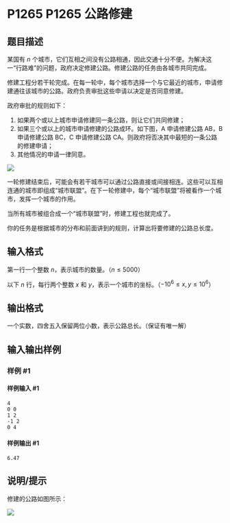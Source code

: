 # P1265 P1265 公路修建

## 题目描述

某国有 $n$ 个城市，它们互相之间没有公路相通，因此交通十分不便。为解决这一“行路难”的问题，政府决定修建公路。修建公路的任务由各城市共同完成。

修建工程分若干轮完成。在每一轮中，每个城市选择一个与它最近的城市，申请修建通往该城市的公路。政府负责审批这些申请以决定是否同意修建。

政府审批的规则如下：

1. 如果两个或以上城市申请修建同一条公路，则让它们共同修建；
2. 如果三个或以上的城市申请修建的公路成环。如下图，A 申请修建公路 AB，B 申请修建公路 BC，C 申请修建公路 CA。则政府将否决其中最短的一条公路的修建申请； 
3. 其他情况的申请一律同意。

![](https://cdn.luogu.com.cn/upload/image_hosting/apng39qc.png)

一轮修建结束后，可能会有若干城市可以通过公路直接或间接相连。这些可以互相连通的城市即组成“城市联盟”。在下一轮修建中，每个“城市联盟”将被看作一个城市，发挥一个城市的作用。

当所有城市被组合成一个“城市联盟”时，修建工程也就完成了。

你的任务是根据城市的分布和前面讲到的规则，计算出将要修建的公路总长度。

## 输入格式

第一行一个整数 $n$，表示城市的数量。（$n \leq 5000$）

以下 $n$ 行，每行两个整数 $x$ 和 $y$，表示一个城市的坐标。（$-10^6 \leq x,y \leq 10^6$）


## 输出格式

一个实数，四舍五入保留两位小数，表示公路总长。（保证有唯一解）


## 输入输出样例

### 样例 #1

#### 样例输入 #1

```
4
0 0
1 2
-1 2
0 4
```

#### 样例输出 #1

```
6.47
```

## 说明/提示

修建的公路如图所示：

![](https://cdn.luogu.com.cn/upload/image_hosting/p0dtxt2l.png)
